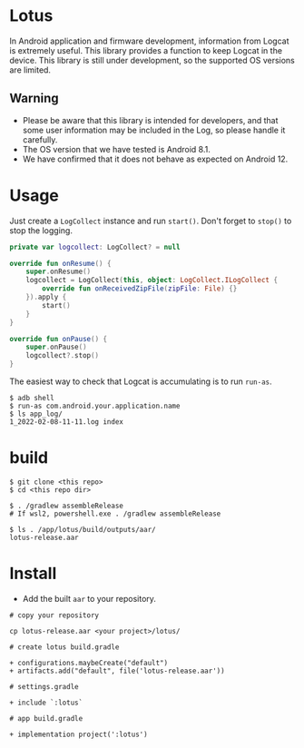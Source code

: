 # Lotus

In Android application and firmware development, information from Logcat is extremely useful.
This library provides a function to keep Logcat in the device.
This library is still under development, so the supported OS versions are limited.

## Warning
- Please be aware that this library is intended for developers, and that some user information may be included in the Log, so please handle it carefully.
- The OS version that we have tested is Android 8.1.
- We have confirmed that it does not behave as expected on Android 12.

# Usage

Just create a `LogCollect` instance and run `start()`.
Don't forget to `stop()` to stop the logging.

```.kt
private var logcollect: LogCollect? = null

override fun onResume() {
    super.onResume()
    logcollect = LogCollect(this, object: LogCollect.ILogCollect {
        override fun onReceivedZipFile(zipFile: File) {}
    }).apply {
        start()
    }
}

override fun onPause() {
    super.onPause()
    logcollect?.stop()
}
````

The easiest way to check that Logcat is accumulating is to run `run-as`.

````
$ adb shell
$ run-as com.android.your.application.name
$ ls app_log/
1_2022-02-08-11-11.log index
````

# build

```
$ git clone <this repo>
$ cd <this repo dir>

$ . /gradlew assembleRelease
# If wsl2, powershell.exe . /gradlew assembleRelease

$ ls . /app/lotus/build/outputs/aar/
lotus-release.aar
```

# Install

- Add the built `aar` to your repository.

```
# copy your repository

cp lotus-release.aar <your project>/lotus/
```

```
# create lotus build.gradle

+ configurations.maybeCreate("default")
+ artifacts.add("default", file('lotus-release.aar'))
```

```
# settings.gradle

+ include `:lotus`
```

```
# app build.gradle

+ implementation project(':lotus')
```

